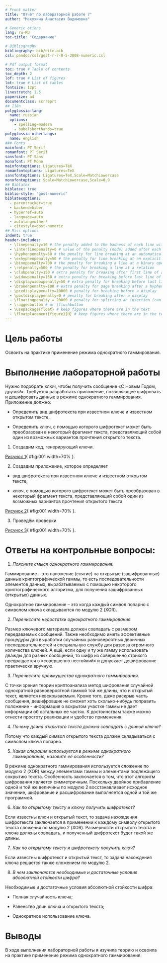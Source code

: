 ```yaml
---
# Front matter
title: "Отчёт по лабораторной работе 7"
author: "Макухина Анастасия Вадимовна"

# Generic otions
lang: ru-RU
toc-title: "Содержание"

# Bibliography
bibliography: bib/cite.bib
csl: pandoc/csl/gost-r-7-0-5-2008-numeric.csl

# Pdf output format
toc: true # Table of contents
toc_depth: 2
lof: true # List of figures
lot: true # List of tables
fontsize: 12pt
linestretch: 1.5
papersize: a4
documentclass: scrreprt
## I18n
polyglossia-lang:
  name: russian
  options:
	- spelling=modern
	- babelshorthands=true
polyglossia-otherlangs:
  name: english
### Fonts
mainfont: PT Serif
romanfont: PT Serif
sansfont: PT Sans
monofont: PT Mono
mainfontoptions: Ligatures=TeX
romanfontoptions: Ligatures=TeX
sansfontoptions: Ligatures=TeX,Scale=MatchLowercase
monofontoptions: Scale=MatchLowercase,Scale=0.9
## Biblatex
biblatex: true
biblio-style: "gost-numeric"
biblatexoptions:
  - parentracker=true
  - backend=biber
  - hyperref=auto
  - language=auto
  - autolang=other*
  - citestyle=gost-numeric
## Misc options
indent: true
header-includes:
  - \linepenalty=10 # the penalty added to the badness of each line within a paragraph (no associated penalty node) Increasing the value makes tex try to have fewer lines in the paragraph.
  - \interlinepenalty=0 # value of the penalty (node) added after each line of a paragraph.
  - \hyphenpenalty=50 # the penalty for line breaking at an automatically inserted hyphen
  - \exhyphenpenalty=50 # the penalty for line breaking at an explicit hyphen
  - \binoppenalty=700 # the penalty for breaking a line at a binary operator
  - \relpenalty=500 # the penalty for breaking a line at a relation
  - \clubpenalty=150 # extra penalty for breaking after first line of a paragraph
  - \widowpenalty=150 # extra penalty for breaking before last line of a paragraph
  - \displaywidowpenalty=50 # extra penalty for breaking before last line before a display math
  - \brokenpenalty=100 # extra penalty for page breaking after a hyphenated line
  - \predisplaypenalty=10000 # penalty for breaking before a display
  - \postdisplaypenalty=0 # penalty for breaking after a display
  - \floatingpenalty = 20000 # penalty for splitting an insertion (can only be split footnote in standard LaTeX)
  - \raggedbottom # or \flushbottom
  - \usepackage{float} # keep figures where there are in the text
  - \floatplacement{figure}{H} # keep figures where there are in the text
---
```


# Цель работы

Освоить на практике применение режима однократного гаммирования.


# Выполнение лабораторной работы

Нужно подобрать ключ, чтобы получить сообщение «С Новым Годом, друзья!». Требуется разработать приложение, позволяющее шифровать и
дешифровать данные в режиме однократного гаммирования. Приложение должно:

* Определить вид шифротекста при известном ключе и известном открытом тексте.

* Определить ключ, с помощью которого шифротекст может быть преобразован в некоторый фрагмент текста, представляющий собой один из
возможных вариантов прочтения открытого текста.

1. Создадим код, генерирующий ключи.

[Рисунок 1](Images/1.png){ #fig:001 width=70% }.

2. Создадим приложение, которое определяет

* вид шифротекста при известном ключе и известном открытом тексте;

* ключ, с помощью которого шифротекст может быть преобразован в некоторый фрагмент текста, представляющий собой один из
возможных вариантов прочтения открытого текста

[Рисунок 2](Images/2.png){ #fig:001 width=70% }.
 
3. Проведём проверки.

[Рисунок 3](Images/3.png){ #fig:001 width=70% }.


# Ответы на контрольные вопросы:

1. *Поясните смысл однократного гаммирования.*

Гаммирование – это наложение (снятие) на открытые (зашифрованные) данные криптографической гаммы, то есть последовательности элементов данных, вырабатываемых с помощью некоторого криптографического алгоритма, для получения зашифрованных (открытых) данных.

Однократное гаммирование – это когда каждый символ попарно с символом ключа складываются по модулю 2 (XOR).

2.	*Перечислите недостатки однократного гаммирования.*

Размер ключевого материала должен совпадать с размером передаваемых сообщений. Также необходимо иметь эффективные процедуры для выработки случайных равновероятных двоичных последовательностей и специальную службу для развоза огромного количества ключей. А ещё, если одну и ту же гамму использовать дважды для разных сообщений, то шифр из совершенно стойкого превращается в «совершенно нестойкий» и допускает дешифрование практически вручную.

3.	*Перечислите преимущества однократного гаммирования.*

С точки зрения теории криптоанализа метод шифрования случайной однократной равновероятной гаммой той же длины, что и открытый текст, является невскрываемым. Кроме того, даже раскрыв часть сообщения, дешифровщик не сможет хоть сколько-нибудь поправить положение - информация о вскрытом участке гаммы не дает информации об остальных ее частях. К достоинствам также можно отнести простоту реализации и удобство применения.

4.	*Почему длина открытого текста должна совпадать с длиной ключа?*

Потому что каждый символ открытого текста должен складываться с символом ключа попарно.

5.	*Какая операция используется в режиме однократного гаммирования, назовите её особенности?*

В режиме однократного гаммирования используется сложение по модулю 2 (XOR) между элементами гаммы и элементами подлежащего сокрытию текста. Особенность заключается в том, что этот алгоритм шифрования является симметричным. Поскольку двойное прибавление одной и той же величины по модулю 2 восстанавливает исходное значение, шифрование и расшифрование выполняется одной и той же программой.

6.	*Как по открытому тексту и ключу получить шифротекст?*

Если известны ключ и открытый текст, то задача нахождения шифротекста заключается в применении к каждому символу открытого текста сложения по модулю 2 (XOR). Размерности открытого текста и ключа должны совпадать, и полученный шифротекст будет такой же длины.

7.	*Как по открытому тексту и шифротексту получить ключ?*

Если известны шифротекст и открытый текст, то задача нахождения ключа решается также сложением по модулю 2.

8.	*В чем заключаются необходимые и достаточные условия абсолютной стойкости шифра?*

Необходимые и достаточные условия абсолютной стойкости шифра:

* Полная случайность ключа;

* Равенство длин ключа и открытого текста;

* Однократное использование ключа.


# Выводы

В ходе выполнения лабораторной работы я изучила теорию и освоила на практике применение режима однократного гаммирования.